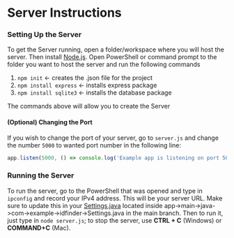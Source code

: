 # Server Instructions

### Setting Up the Server
To get the Server running, open a folder/workspace where you will host the server. Then install [Node.js](https://nodejs.org/en). Open PowerShell or command prompt to the folder you want to host the server and run the following commands
1. `npm init` <- creates the .json file for the project 
2. `npm install express` <- installs express package
3. `npm install sqlite3` <- installs the database package

The commands above will allow you to create the Server
#### (Optional) Changing the Port

If you wish to change the port of your server, go to `server.js` and change the number `5000` to wanted port number in the following line: 
```javascript 
app.listen(5000, () => console.log('Example app is listening on port 5000.'));
```


### Running the Server
To run the server, go to the PowerShell that was opened and type in `ipconfig` and record your IPv4 address. This will be your server URL. Make sure to update this in your [Settings.java](https://github.com/HudsonReynolds2/ID-Finder/blob/master/app/src/main/java/com/example/idfinder/Settings.java) located inside app->main->java->com->example->idfinder->Settings.java in the main branch. Then to run it, just type in `node server.js`; to stop the server, use **CTRL + C** (Windows) or **COMMAND+C** (Mac). 

